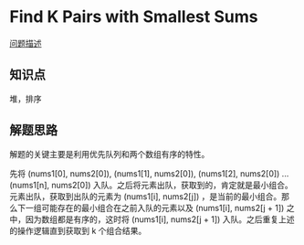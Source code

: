 # Find K Pairs with Smallest Sums

[问题描述](https://leetcode.com/problems/find-k-pairs-with-smallest-sums/)

## 知识点

堆，排序

## 解题思路

解题的关键主要是利用优先队列和两个数组有序的特性。

先将 (nums1[0], nums2[0]), (nums1[1], nums2[0]), (nums1[2], nums2[0]) ... (nums1[n], nums2[0]) 入队。之后将元素出队，获取到的，肯定就是最小组合。  
元素出队，获取到出队的元素为 (nums1[i], nums2[j]) ，是当前的最小组合。那么下一组可能存在的最小组合在之前入队的元素以及 (nums1[i], nums2[j + 1]) 之中，因为数组都是有序的，这时将 (nums1[i], nums2[j + 1]) 入队。之后重复上述的操作逻辑直到获取到 k 个组合结果。
